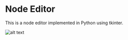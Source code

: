 # Node Editor

This is a node editor implemented in Python using tkinter.

![alt text](https://i.imgur.com/U1qBVaN.png "Demo picture")
